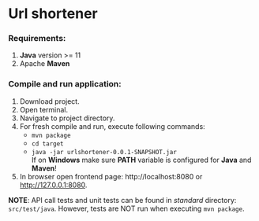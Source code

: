 # Url shortener

### Requirements:
1. **Java** version >= 11
2. Apache **Maven**

### Compile and run application:
1. Download project.
2. Open terminal.
3. Navigate to project directory.
4. For fresh compile and run, execute following commands:
    - `mvn package`
    - `cd target`
    - `java -jar urlshortener-0.0.1-SNAPSHOT.jar`   
    If on **Windows** make sure **PATH** variable is configured for **Java** and **Maven**!
5. In browser open frontend page: http://localhost:8080 or http://127.0.0.1:8080.

**NOTE**: API call tests and unit tests can be found in *standard* directory: `src/test/java`.
However, tests are NOT run when executing `mvn package`.
